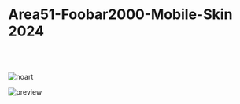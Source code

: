 # Area51-Foobar2000-Mobile-Skin 2024
<br>
<br>

![noart](https://github.com/user-attachments/assets/d3e7c140-d6c5-4445-a6ea-77dff35a8a72)

![preview](https://github.com/user-attachments/assets/b0b2fef1-3ff6-4705-b988-48f4aac0dc9d)
